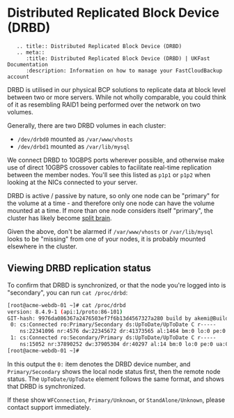 # Distributed Replicated Block Device (DRBD)

```eval_rst
   .. title:: Distributed Replicated Block Device (DRBD)
   .. meta::
      :title: Distributed Replicated Block Device (DRBD) | UKFast Documentation
      :description: Information on how to manage your FastCloudBackup account
```     

DRBD is utilised in our physical BCP solutions to replicate data at block level between two or more servers. While not wholly comparable, you could think of it as resembling RAID1 being performed over the network on two volumes.

Generally, there are two DRBD volumes in each cluster:

 - `/dev/drbd0` mounted as `/var/www/vhosts`
 - `/dev/drbd1` mounted as `/var/lib/mysql`

 We connect DRBD to 10GBPS ports wherever possible, and otherwise make use of direct 10GBPS crossover cables to facilitate real-time replication between the member nodes. You'll see this listed as `p1p1` or `p1p2` when looking at the NICs connected to your server.

 DRBD is active / passive by nature, so only one node can be "primary" for the volume at a time - and therefore only one node can have the volume mounted at a time. If more than one node considers itself "primary", the cluster has likely become [split brain](/dr-ha/bcp/splitbrain).

 Given the above, don't be alarmed if `/var/www/vhosts` or `/var/lib/mysql` looks to be "missing" from one of your nodes, it is probably mounted elsewhere in the cluster.

 ## Viewing DRBD replication status

 To confirm that DRBD is synchronized, or that the node you're logged into is "secondary", you can run `cat /proc/drbd`:

 ```bash
 [root@acme-webdb-01 ~]# cat /proc/drbd
 version: 8.4.9-1 (api:1/proto:86-101)
 GIT-hash: 9976da086367a2476503ef7f6b13d4567327a280 build by akemi@Build64R7, 2016-12-04 01:08:48
  0: cs:Connected ro:Primary/Secondary ds:UpToDate/UpToDate C r-----
     ns:22341096 nr:4576 dw:22345672 dr:41373565 al:1464 bm:0 lo:0 pe:0 ua:0 ap:0 ep:1 wo:f oos:0
  1: cs:Connected ro:Secondary/Primary ds:UpToDate/UpToDate C r-----
     ns:15052 nr:37890252 dw:37905304 dr:40297 al:14 bm:0 lo:0 pe:0 ua:0 ap:0 ep:1 wo:f oos:0
 [root@acme-webdb-01 ~]#
 ```

 In this output the `0:` item denotes the DRBD device number, and `Primary/Secondary` shows the local node status first, then the remote node status. The `UpToDate/UpToDate` element follows the same format, and shows that DRBD is synchronized.

 If these show `WFConnection`, `Primary/Unknown`, or `StandAlone/Unknown`, please contact support immediately.
